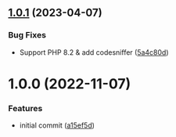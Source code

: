 ## [1.0.1](https://github.com/idetik/coretik-navigation/compare/v1.0.0...v1.0.1) (2023-04-07)


### Bug Fixes

* Support PHP 8.2 & add codesniffer ([5a4c80d](https://github.com/idetik/coretik-navigation/commit/5a4c80d3431aa2f778b70934d94a16706950040b))

# 1.0.0 (2022-11-07)


### Features

* initial commit ([a15ef5d](https://github.com/idetik/coretik-navigation/commit/a15ef5d4be88e70b1db88d8c17f611e5f6bdfd56))
